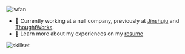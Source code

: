 ![iwfan](https://iwfan.site/social-image.png)

- 🔭 Currently working at a null company, previously at [Jinshuju](https://github.com/jinshuju) and [ThoughtWorks](https://github.com/thoughtworks).
- 📄 Learn more about my experiences on my [resume](https://iwfan.site/en/resume/)

![skillset](https://skillicons.dev/icons?i=ts,react,nextjs,redux,astro,angular,vue,tailwind,html,css,apollo,graphql,neovim,bash,vscode,git,github,bun,cypress,docker,cloudflare,sentry,supabase,jenkins&perline=12)
